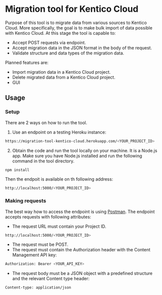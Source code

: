 # Migration tool for Kentico Cloud

Purpose of this tool is to migrate data from various sources to Kentico Cloud. More specifically, the goal is to make bulk import of data possible with Kentico Cloud. At this stage the tool is capable to:

- Accept POST requests via endpoint.
- Accept migration data in the JSON format in the body of the request.
- Validate structure and data types of the migration data.

Planned features are:

- Import migration data in a Kentico Cloud project.
- Delete migrated data from a Kentico Cloud project.
- GUI

## Usage

### Setup

There are 2 ways on how to run the tool.

1. Use an endpoint on a testing Heroku instance:
```sh
https://migration-tool-kentico-cloud.herokuapp.com/<YOUR_PROJECT_ID>
```
2. Obtain the code and run the tool locally on your machine. It is a Node.js app. Make sure you have Node.js installed and run the following command in the tool directory.
```sh
npm install
```
Then the endpoit is available on th following address:
```sh
http://localhost:5000/<YOUR_PROJECT_ID>
```
### Making requests

The best way how to access the endpoint is using [Postman](https://www.getpostman.com/apps). The endpoint accepts requests with following attributes: 

- The request URL must contain your Project ID.
```sh
http://localhost:5000/<YOUR_PROJECT_ID>
```
- The request must be POST.
- The request must contain the Authorization header with the Content Management API key:
```sh
Authorization: Bearer <YOUR_API_KEY>
```
- The request body must be a JSON object with a predefined structure and the relevant Content type header:
```sh
Content-type: application/json
```
